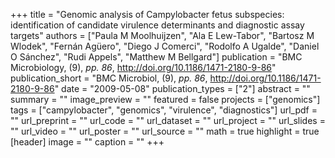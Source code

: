 +++
title = "Genomic analysis of Campylobacter fetus subspecies: identification of candidate virulence determinants and diagnostic assay targets"
authors = ["Paula M Moolhuijzen", "Ala E Lew-Tabor", "Bartosz M Wlodek", "Fernán Agüero", "Diego J Comerci", "Rodolfo A Ugalde", "Daniel O Sánchez", "Rudi Appels", "Matthew M Bellgard"]
publication = "BMC Microbiology, (9), _pp. 86_, http://doi.org/10.1186/1471-2180-9-86"
publication_short = "BMC Microbiol, (9), _pp. 86_, http://doi.org/10.1186/1471-2180-9-86"
date = "2009-05-08"
publication_types = ["2"]
abstract = ""
summary = ""
image_preview = ""
featured = false
projects = ["genomics"]
tags = ["campylobacter", "genomics", "virulence", "diagnostics"]
url_pdf = ""
url_preprint = ""
url_code = ""
url_dataset = ""
url_project = ""
url_slides = ""
url_video = ""
url_poster = ""
url_source = ""
math = true
highlight = true
[header]
image = ""
caption = ""
+++
